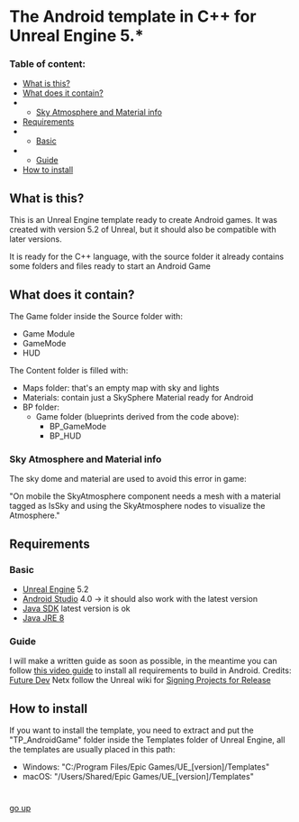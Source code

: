 # The Android template in C++ for Unreal Engine 5.*

### Table of content:
- [What is this?](https://github.com/fabio-pitt/TP_AndroidGame?tab=readme-ov-file#what-is-this)
- [What does it contain?](https://github.com/fabio-pitt/TP_AndroidGame?tab=readme-ov-file#what-does-it-contain)
- - [Sky Atmosphere and Material info](https://github.com/fabio-pitt/TP_AndroidGame?tab=readme-ov-file#sky-atmosphere-and-material-info)
- [Requirements](https://github.com/fabio-pitt/TP_AndroidGame?tab=readme-ov-file#requirements)
- - [Basic](https://github.com/fabio-pitt/TP_AndroidGame?tab=readme-ov-file#requirements)
- - [Guide](https://github.com/fabio-pitt/TP_AndroidGame?tab=readme-ov-file#requirements)
- [How to install](https://github.com/fabio-pitt/TP_AndroidGame?tab=readme-ov-file#requirements)

## What is this?

This is an Unreal Engine template ready to create Android games.
It was created with version 5.2 of Unreal, but it should also be compatible with later versions.

It is ready for the C++ language, with the source folder it already contains some folders and files ready to start an Android Game

## What does it contain?
The Game folder inside the Source folder with:
- Game Module
- GameMode
- HUD

The Content folder is filled with:
- Maps folder: that's an empty map with sky and lights
- Materials: contain just a SkySphere Material ready for Android
- BP folder:
  - Game folder (blueprints derived from the code above):
    - BP_GameMode
    - BP_HUD 

### Sky Atmosphere and Material info
The sky dome and material are used to avoid this error in game:

"On mobile the SkyAtmosphere component needs a mesh with a material tagged as IsSky and using the SkyAtmosphere nodes to visualize the Atmosphere."

## Requirements
### Basic
- [Unreal Engine](https://www.unrealengine.com/en-US?sessionInvalidated=true) 5.2
- [Android Studio](https://developer.android.com/studio/archive) 4.0 -> it should also work with the latest version
- [Java SDK](https://www.oracle.com/java/technologies/downloads/) latest version is ok
- [Java JRE 8](https://www.oracle.com/java/technologies/downloads/)

### Guide 

I will make a written guide as soon as possible, in the meantime you can follow [this video guide](https://youtu.be/sXfbLx_3FII?si=WHVGY3BXzNQT6zIC) to install all requirements to build in Android. Credits: [Future Dev](https://www.youtube.com/@Future-Developer)
Netx follow the Unreal wiki for [Signing Projects for Release](https://dev.epicgames.com/documentation/en-us/unreal-engine/signing-android-projects-for-release-on-the-google-play-store-with-unreal-engine?application_version=5.2)

## How to install
If you want to install the template, you need to extract and put the "TP_AndroidGame" folder inside the Templates folder of Unreal Engine,
all the templates are usually placed in this path: 

- Windows: "C:/Program Files/Epic Games/UE_[version]/Templates"
- macOS: "/Users/Shared/Epic Games/UE_[version]/Templates"

#
[go up](https://github.com/fabio-pitt/TP_AndroidGame?tab=readme-ov-file#the-android-template-in-c-for-unreal-engine-5)
